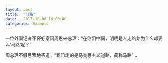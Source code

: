 ```yaml
---
layout: post
title:  "马路"
date:   2017-10-06 16:00:00
categories: Example
---
```


一位外国记者不怀好意问周恩来总理：“在你们中国，明明是人走的路为什么却要叫‘马路’呢？”

周总理不假思索地答道：“我们走的是马克思主义道路，简称马路” 。